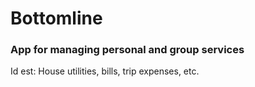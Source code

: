 # Bottomline
### App for managing personal and group services
Id est: House utilities, bills, trip expenses, etc.
